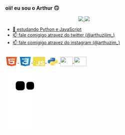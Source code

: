 ### oii! eu sou o Arthur 🙃
<div align="center">
  <a href="https://github.com/arthuzim">
  <img height="180em" src="https://github-readme-stats.vercel.app/api?username=arthuzim&show_icons=true&theme=dracula&include_all_commits=true&count_private=true"/>
  <img height="180em" src="https://github-readme-stats.vercel.app/api/top-langs/?username=arthuzim&layout=compact&langs_count=7&theme=dracula"/>
</div>


- 🌱 estudando Python e JavaScript
- 📫 fale comigigo atravez do twitter (@arthuziiim_)
- 📫 fale comigigo atravez do instagram (@arthuzim_) 

  
<div style="display: inline_block"><br>
  <img align="center" alt="Arthur-HTML" height="30" width="40" src="https://raw.githubusercontent.com/devicons/devicon/master/icons/html5/html5-original.svg">
  <img align="center" alt="Arthur-CSS" height="30" width="40" src="https://raw.githubusercontent.com/devicons/devicon/master/icons/css3/css3-original.svg">
  <img align="center" alt="Arthur-Js" height="30" width="40" src="https://raw.githubusercontent.com/devicons/devicon/master/icons/javascript/javascript-plain.svg">
  <img align="center" alt="Arthur-Python" height="30" width="40" src="https://raw.githubusercontent.com/devicons/devicon/master/icons/python/python-original.svg">
  <img align="center"  alt"Arthur-bootstrap"  height="30" width="40" src="https://cdn.jsdelivr.net/gh/devicons/devicon/icons/bootstrap/bootstrap-original.svg">
  <img align="center"  alt"Arthur-nodejs"  height="30" width="40" src="https://cdn.jsdelivr.net/gh/devicons/devicon/icons/nodejs/nodejs-plain.svg" />
  
  <!--
  <img align="center"  alt"Arthur-react"  height="30" width="40" src="https://cdn.jsdelivr.net/gh/devicons/devicon/icons/react/react-original.svg" />
  <img align="center"  alt"Arthur-jquery"  height="30" width="40" src="https://cdn.jsdelivr.net/gh/devicons/devicon/icons/jquery/jquery-plain.svg" />
  <img align="center"  alt"Arthur-mongodb"  height="30" width="40" src="https://cdn.jsdelivr.net/gh/devicons/devicon/icons/mongodb/mongodb-plain.svg" />
  
  -->
 



</div>
  
  <div> 
 
  ![Snake animation](https://github.com/rafaballerini/rafaballerini/blob/output/github-contribution-grid-snake.svg)
 
</div>
  
  <div>
  </div>
